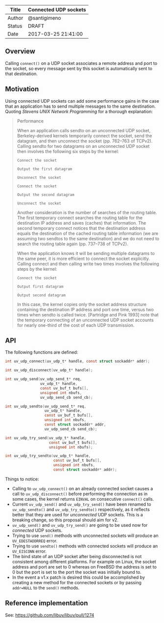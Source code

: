 | Title  | Connected UDP sockets |
|--------|-----------------------|
| Author | @santigimeno          |
| Status | DRAFT                 |
| Date   | 2017-03-25 21:41:00   |


## Overview

Calling `connect()` on a UDP socket associates a remote address and port to the
socket, so every message sent by this socket is automatically sent to that
destination.

## Motivation

Using connected UDP sockets can add some performance gains in the case that an
application has to send multiple messages to the same destination. Quoting
*Stevens UNIX Network Programming* for a thorough explanation:

> Performance
>
> When an application calls sendto on an unconnected UDP socket,
> Berkeley-derived kernels temporarily connect the socket, send the datagram,
> and then unconnect the socket (pp. 762–763 of TCPv2). Calling sendto for two
> datagrams on an unconnected UDP socket then involves the following six steps
> by the kernel:
>
>     Connect the socket
>
>     Output the first datagram
>
>     Unconnect the socket
>
>     Connect the socket
>
>     Output the second datagram
>
>     Unconnect the socket
>
> Another consideration is the number of searches of the routing table. The
> first temporary connect searches the routing table for the destination IP
> address and saves (caches) that information. The second temporary connect
> notices that the destination address equals the destination of the cached
> routing table information (we are assuming two sendtos to the same
> destination) and we do not need to search the routing table again
> (pp. 737–738 of TCPv2).
>
> When the application knows it will be sending multiple datagrams to the same
> peer, it is more efficient to connect the socket explicitly. Calling connect
> and then calling write two times involves the following steps by the kernel:
>
>     Connect the socket
>
>     Output first datagram
>
>     Output second datagram
>
> In this case, the kernel copies only the socket address structure containing
> the destination IP address and port one time, versus two times when sendto is
> called twice. [Partridge and Pink 1993] note that the temporary connecting of
> an unconnected UDP socket accounts for nearly one-third of the cost of each
> UDP transmission.


## API

The following functions are defined:

```c
int uv_udp_connect(uv_udp_t* handle, const struct sockaddr* addr);

int uv_udp_disconnect(uv_udp_t* handle);

int uv_udp_send(uv_udp_send_t* req,
                uv_udp_t* handle,
                const uv_buf_t bufs[],
                unsigned int nbufs,
                uv_udp_send_cb send_cb);

int uv_udp_sendto(uv_udp_send_t* req,
                  uv_udp_t* handle,
                  const uv_buf_t bufs[],
                  unsigned int nbufs,
                  const struct sockaddr* addr,
                  uv_udp_send_cb send_cb);

int uv_udp_try_send(uv_udp_t* handle,
                    const uv_buf_t bufs[],
                    unsigned int nbufs);

int uv_udp_try_sendto(uv_udp_t* handle,
                      const uv_buf_t bufs[],
                      unsigned int nbufs,
                      const struct sockaddr* addr);
```

Things to notice:

- Calling to `uv_udp_connect()` on an already connected socket causes a call
to `uv_udp_disconnect()` before performing the connection as in some cases, the
kernel returns `EINVAL` on consecutive `connect()` calls.
- Current `uv_udp_send()` and `uv_udp_try_send()` have been renamed to
`uv_udp_sendto()` and `uv_udp_try_sendto()` respectively, as it reflects better
that they are used for *unconnected* UDP sockets. This is a breaking change, so
this proposal should aim for v2.
- `uv_udp_send()` and `uv_udp_try_send()` are going to be used now for
*connected* UDP sockets.
- Trying to use `send()` methods with unconnected sockets will produce an
`UV_EDESTADDRREQ` error.
- Trying to use `sendto()` methods with connected sockets will produce an
`UV_EISCONN` error.
- The bind state of an UDP socket after being disconnected is not consistent
among different platforms. For example on Linux, the socket address and port are
set to 0 whereas on FreeBSD the address is set to 0 but the port is set to the
port the socket was initially bound to.
- In the event a v1.x patch is desired this could be accomplished by creating
a new method for the connected sockets or by passing `addr=NULL` to the
`send()` methods.

## Reference implementation

See: https://github.com/libuv/libuv/pull/1274
